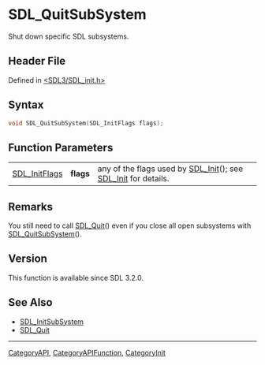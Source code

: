 # SDL_QuitSubSystem

Shut down specific SDL subsystems.

## Header File

Defined in [<SDL3/SDL_init.h>](https://github.com/libsdl-org/SDL/blob/main/include/SDL3/SDL_init.h)

## Syntax

```c
void SDL_QuitSubSystem(SDL_InitFlags flags);
```

## Function Parameters

|                                |           |                                                                                        |
| ------------------------------ | --------- | -------------------------------------------------------------------------------------- |
| [SDL_InitFlags](SDL_InitFlags) | **flags** | any of the flags used by [SDL_Init](SDL_Init)(); see [SDL_Init](SDL_Init) for details. |

## Remarks

You still need to call [SDL_Quit](SDL_Quit)() even if you close all open
subsystems with [SDL_QuitSubSystem](SDL_QuitSubSystem)().

## Version

This function is available since SDL 3.2.0.

## See Also

- [SDL_InitSubSystem](SDL_InitSubSystem)
- [SDL_Quit](SDL_Quit)

----
[CategoryAPI](CategoryAPI), [CategoryAPIFunction](CategoryAPIFunction), [CategoryInit](CategoryInit)

